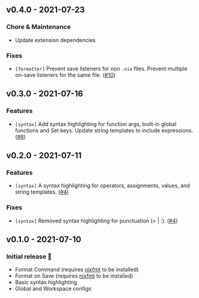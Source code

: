 ## v0.4.0 - 2021-07-23

### Chore & Maintenance

- Update extension dependencies

### Fixes

- `[formatter]` Prevent save listeners for non `.nix` files. Prevent multiple on-save listeners for the same file. ([#10](https://github.com/hansjhoffman/nova-nix/pull/10))

## v0.3.0 - 2021-07-16

### Features

- `[syntax]` Add syntax highlighting for function args, built-in global functions and Set keys. Update string templates to include expressions. ([#8](https://github.com/hansjhoffman/nova-nix/pull/8))

## v0.2.0 - 2021-07-11

### Features

- `[syntax]` A syntax highlighting for operators, assignments, values, and string templates. ([#4](https://github.com/hansjhoffman/nova-nix/pull/4))

### Fixes

- `[syntax]` Removed syntax highlighting for punctuation (= | :). ([#4](https://github.com/hansjhoffman/nova-nix/pull/4))

## v0.1.0 - 2021-07-10

### Initial release 🎉

- Format Command (requires [nixfmt](https://github.com/serokell/nixfmt) to be installed)
- Format on Save (requires [nixfmt](https://github.com/serokell/nixfmt) to be installed)
- Basic syntax highlighting
- Global and Workspace configs
